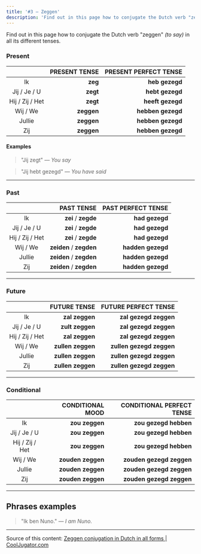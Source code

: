 ```yaml
---
title: '#3 — Zeggen'
description: 'Find out in this page how to conjugate the Dutch verb "zeggen" (to say) in all its different tenses.'
---
```


Find out in this page how to conjugate the Dutch verb "zeggen" _(to say)_ in all its different tenses.

### Present

|                 | PRESENT TENSE | PRESENT PERFECT TENSE |
| :-------------: | ------------: | --------------------: |
|       Ik        |       **zeg** |        **heb gezegd** |
|  Jij / Je / U   |      **zegt** |       **hebt gezegd** |
| Hij / Zij / Het |      **zegt** |      **heeft gezegd** |
|    Wij / We     |    **zeggen** |     **hebben gezegd** |
|     Jullie      |    **zeggen** |     **hebben gezegd** |
|       Zij       |    **zeggen** |     **hebben gezegd** |

#### Examples

> "Jij zegt"
> _— You say_

> "Jij hebt gezegd"
> _— You have said_

---

### Past

|                 |              PAST TENSE | PAST PERFECT TENSE |
| :-------------: | ----------------------: | -----------------: |
|       Ik        |     **zei** / **zegde** |     **had gezegd** |
|  Jij / Je / U   |     **zei** / **zegde** |     **had gezegd** |
| Hij / Zij / Het |     **zei** / **zegde** |     **had gezegd** |
|    Wij / We     | **zeiden** / **zegden** |  **hadden gezegd** |
|     Jullie      | **zeiden** / **zegden** |  **hadden gezegd** |
|       Zij       | **zeiden** / **zegden** |  **hadden gezegd** |

---

### Future

|                 |      FUTURE TENSE |     FUTURE PERFECT TENSE |
| :-------------: | ----------------: | -----------------------: |
|       Ik        |    **zal zeggen** |    **zal gezegd zeggen** |
|  Jij / Je / U   |   **zult zeggen** |    **zal gezegd zeggen** |
| Hij / Zij / Het |    **zal zeggen** |    **zal gezegd zeggen** |
|    Wij / We     | **zullen zeggen** | **zullen gezegd zeggen** |
|     Jullie      | **zullen zeggen** | **zullen gezegd zeggen** |
|       Zij       | **zullen zeggen** | **zullen gezegd zeggen** |

---

### Conditional

|                 |  CONDITIONAL MOOD | CONDITIONAL PERFECT TENSE |
| :-------------: | ----------------: | ------------------------: |
|       Ik        |    **zou zeggen** |     **zou gezegd hebben** |
|  Jij / Je / U   |    **zou zeggen** |     **zou gezegd hebben** |
| Hij / Zij / Het |    **zou zeggen** |     **zou gezegd hebben** |
|    Wij / We     | **zouden zeggen** |  **zouden gezegd zeggen** |
|     Jullie      | **zouden zeggen** |  **zouden gezegd zeggen** |
|       Zij       | **zouden zeggen** |  **zouden gezegd zeggen** |

---

## Phrases examples

> "Ik ben Nuno."
> _— I am Nuno._

---

Source of this content: [Zeggen conjugation in Dutch in all forms | CoolJugator.com](https://cooljugator.com/nl/zeggen)
